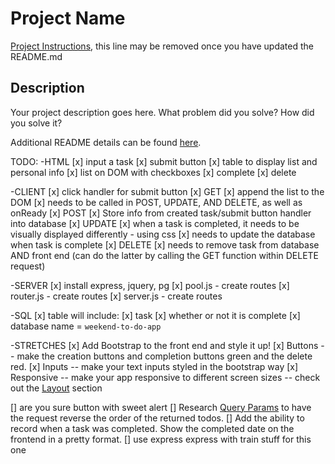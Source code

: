 # Project Name

[Project Instructions](./INSTRUCTIONS.md), this line may be removed once you have updated the README.md

## Description

Your project description goes here. What problem did you solve? How did you solve it?

Additional README details can be found [here](https://github.com/PrimeAcademy/readme-template/blob/master/README.md).


TODO:
-HTML
[x] input a task
[x] submit button
[x] table to display list and personal info
[x] list on DOM with checkboxes 
    [x] complete
    [x] delete

-CLIENT
[x] click handler for submit button
[x] GET
    [x] append the list to the DOM
    [x] needs to be called in POST, UPDATE, AND DELETE, as well as onReady
[x] POST
    [x] Store info from created task/submit button handler into database
[x] UPDATE
    [x] when a task is completed, it needs to be visually displayed differently - using css
    [x] needs to update the database when task is complete
[x] DELETE
    [x] needs to remove task from database AND front end (can do the latter by calling the GET function within DELETE request)

-SERVER
[x] install express, jquery, pg
[x] pool.js - create routes
[x] router.js - create routes
[x] server.js - create routes

-SQL
[x] table will include:
    [x] task
    [x] whether or not it is complete
    [x] database name = `weekend-to-do-app`

-STRETCHES
   [x]  Add Bootstrap to the front end and style it up!
      [x]  Buttons -- make the creation buttons and completion buttons green and the delete red.
      [x]  Inputs -- make your text inputs styled in the bootstrap way
      [x]  Responsive -- make your app responsive to different screen sizes -- check out the [Layout](https://getbootstrap.com/docs/4.1/layout/overview/) section

[] are you sure button with sweet alert
[]  Research [Query Params](https://expressjs.com/en/api.html#req.query) to have the request reverse the order of the returned todos. 
[]  Add the ability to record when a task was completed. Show the completed date on the frontend in a pretty format.
    [] use express express with train stuff for this one


